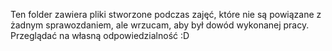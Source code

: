 Ten folder zawiera pliki stworzone podczas zajęć, które nie są powiązane z żadnym sprawozdaniem, ale wrzucam, aby był dowód wykonanej pracy. Przeglądać na własną odpowiedzialność :D